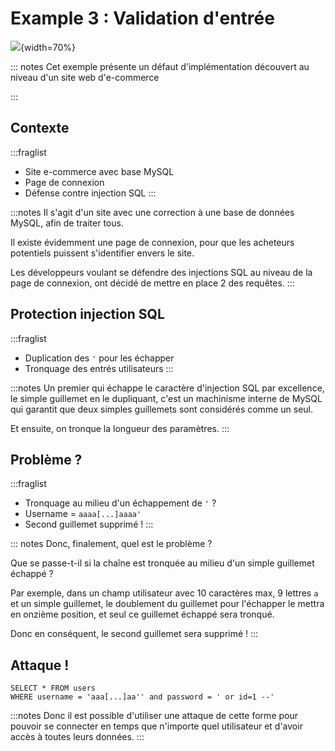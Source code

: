 # Example 3 : Validation d'entrée

![](assets/img/bobby.png){width=70%}

::: notes
Cet exemple présente un défaut d'implémentation découvert au niveau d'un site web d'e-commerce

:::

## Contexte

:::fraglist
- Site e-commerce avec base MySQL
- Page de connexion 
- Défense contre injection SQL
:::

:::notes
Il s'agit d'un site avec une correction à une base de données MySQL, afin de traiter tous.

Il existe évidemment une page de connexion, pour que les acheteurs potentiels puissent s'identifier envers le site.

Les développeurs voulant se défendre des injections SQL au niveau de la page de connexion, ont décidé de mettre en place 2 des requêtes.
:::

## Protection injection SQL

:::fraglist
- Duplication des `'` pour les échapper
- Tronquage des entrés utilisateurs
:::


:::notes
Un premier qui échappe le caractère d'injection SQL par excellence, le simple guillemet en le dupliquant, c'est un machinisme interne de MySQL qui garantit que deux simples guillemets sont considérés comme un seul.

Et ensuite, on tronque la longueur des paramètres.
:::

## Problème ?

:::fraglist
- Tronquage au milieu d'un échappement de `'` ?
- Username = `aaaa[...]aaaa'` 
- Second guillemet supprimé ! 
:::

::: notes
Donc, finalement, quel est le problème ? 

Que se passe-t-il si la chaîne est tronquée au milieu d'un simple guillemet échappé ?

Par exemple, dans un champ utilisateur avec 10 caractères max, 9 lettres `a` et un simple guillemet, le doublement du guillemet pour l'échapper le mettra en onzième position, et seul ce guillemet échappé sera tronqué.

Donc en conséquent, le second guillemet sera supprimé !
:::

## Attaque !

```
SELECT * FROM users
WHERE username = 'aaa[...]aa'' and password = ' or id=1 --'
```

:::notes
Donc il est possible d'utiliser une attaque de cette forme pour pouvoir se connecter en temps que n'importe quel utilisateur et d'avoir accès à toutes leurs données.
:::



